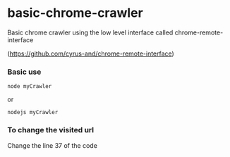 # basic-chrome-crawler
Basic chrome crawler using the low level interface called chrome-remote-interface 

(https://github.com/cyrus-and/chrome-remote-interface)

### Basic use
```
node myCrawler
```
or
```
nodejs myCrawler
```

### To change the visited url 
Change the line 37 of the code
